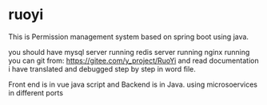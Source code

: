 # ruoyi
This is Permission management system based on spring boot using java.

you should have mysql server running
redis server running
nginx running
you can git from: https://gitee.com/y_project/RuoYi
and read documentation i have translated and debugged step by step in word file.

Front end is in vue java script and Backend is in Java. using microsoervices in different ports
